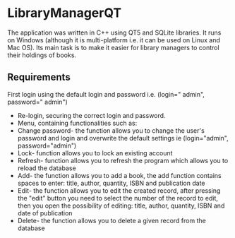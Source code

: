 
# LibraryManagerQT

The application was written in C++ using QT5 and SQLite libraries. It runs on Windows (although it is multi-platform i.e. it can be used on Linux and Mac OS). Its main task is to make it easier for library managers to control their holdings of books.


## Requirements
First login using the default login and password i.e. (login=" admin", password=" admin")
- Re-login, securing the correct login and password.
- Menu, containing functionalities such as:
- Change password- the function allows you to change the user's password and login and overwrite the default settings ie (login="admin", password="admin")
- Lock- function allows you to lock an existing account
- Refresh- function allows you to refresh the program which allows you to reload the database
- Add- the function allows you to add a book, the add function contains spaces to enter: title, author, quantity, ISBN and publication date
- Edit- the function allows you to edit the created record, after pressing the "edit" button you need to select the number of the record to edit, then you open the possibility of editing: title, author, quantity, ISBN and date of publication
- Delete- the function allows you to delete a given record from the database






